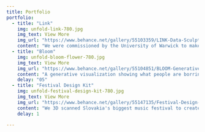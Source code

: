 ```yaml
---
title: Portfolio
portfolio:
  - title: "Link"
    img: unfold-link-780.jpg
    img_text: View More
    img_url: "https://www.behance.net/gallery/55103359/LINK-Data-Sculpture"
    content: "We were commissioned by the University of Warwick to make the concept of supply chains more tangible"
  - title: "Bloom"
    img: unfold-bloom-flower-780.jpg
    img_text: View More
    img_url: "https://www.behance.net/gallery/55104851/BLOOM-Generative-Visualisation"
    content: "A generative visualization showing what people are borring from the digital library of the Goethe Institut"
    delay: "05"
  - title: "Festival Design Kit"
    img: unfold-festival-design-kit-780.jpg
    img_text: View More
    img_url: "https://www.behance.net/gallery/55147135/Festival-Design-Toolkit"
    content: "We 3D scanned Slovakia's biggest music festival to create a custom spatial design toolkit"
    delay: 1

---
```

